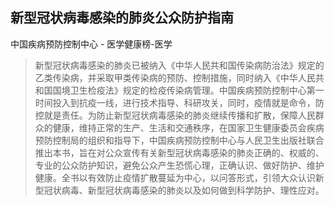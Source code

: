 ## 新型冠状病毒感染的肺炎公众防护指南

中国疾病预防控制中心  -  医学健康榜-医学

> 新型冠状病毒感染的肺炎已被纳入《中华人民共和国传染病防治法》规定的乙类传染病，并采取甲类传染病的预防、控制措施，同时纳入《中华人民共和国国境卫生检疫法》规定的检疫传染病管理。中国疾病预防控制中心第一时间投入到抗疫一线，进行技术指导、科研攻关，同时，疫情就是命令，防控就是责任。为防止新型冠状病毒感染的肺炎继续传播和扩散，保障人民群众的健康，维持正常的生产、生活和交通秩序，在国家卫生健康委员会疾病预防控制局的组织和指导下，中国疾病预防控制中心与人民卫生出版社联合推出本书，旨在对公众宣传有关新型冠状病毒感染的肺炎正确的、权威的、专业的公众防护知识，避免公众产生恐慌心理，正确认识、做好防护、维护健康。全书以有效防止疫情扩散蔓延为中心，以问答形式，引领大众认识新型冠状病毒、新型冠状病毒感染的肺炎以及如何做到科学防护、理性应对。
